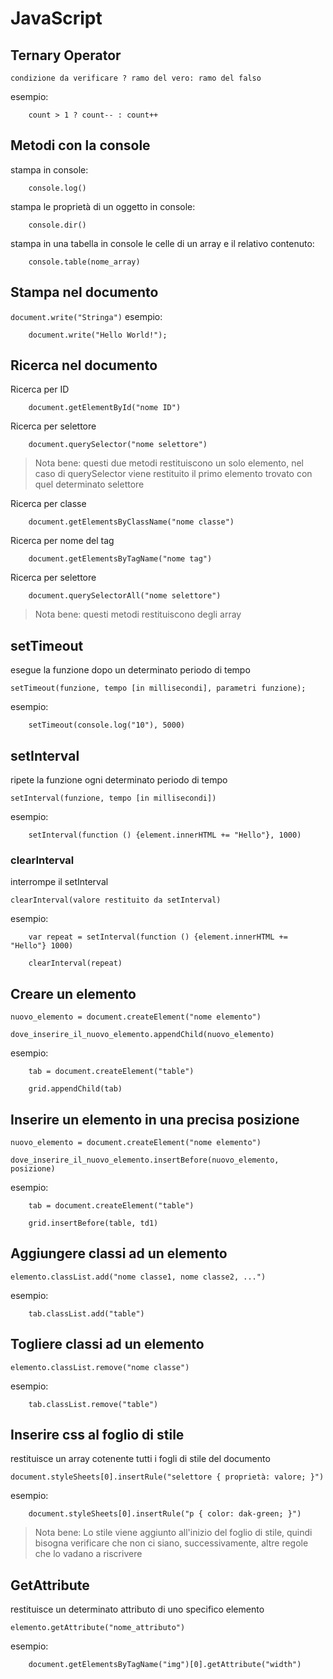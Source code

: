 # JavaScript

## Ternary Operator

`condizione da verificare ? ramo del vero: ramo del falso`

esempio:

```
    count > 1 ? count-- : count++ 
```

## Metodi con la console

stampa in console:
```
    console.log()
```

stampa le proprietà di un oggetto in console:
```
    console.dir()
```

stampa in una tabella in console le celle di un array e il relativo contenuto:
```
    console.table(nome_array)
```

## Stampa nel documento
`document.write("Stringa")`
esempio:
```
    document.write("Hello World!");
```

## Ricerca nel documento

Ricerca per ID
```
    document.getElementById("nome ID")
```

Ricerca per selettore
```
    document.querySelector("nome selettore")
```

> Nota bene:
> questi due metodi restituiscono un solo elemento, nel caso di querySelector viene restituito il primo elemento trovato con quel determinato selettore

Ricerca per classe

```
    document.getElementsByClassName("nome classe")
```

Ricerca per nome del tag

```
    document.getElementsByTagName("nome tag")
```

Ricerca per selettore

```
    document.querySelectorAll("nome selettore")
```

> Nota bene:
> questi metodi restituiscono degli array

## setTimeout

esegue la funzione dopo un determinato periodo di tempo

`setTimeout(funzione, tempo [in millisecondi], parametri funzione);`

esempio:

```
    setTimeout(console.log("10"), 5000)
```

## setInterval

ripete la funzione ogni determinato periodo di tempo

`setInterval(funzione, tempo [in millisecondi])`

esempio:

```
    setInterval(function () {element.innerHTML += "Hello"}, 1000)
```

### clearInterval

interrompe il setInterval

`clearInterval(valore restituito da setInterval)`

esempio:

```
    var repeat = setInterval(function () {element.innerHTML += "Hello"} 1000)

    clearInterval(repeat)
```

## Creare un elemento

`nuovo_elemento = document.createElement("nome elemento")`

`dove_inserire_il_nuovo_elemento.appendChild(nuovo_elemento)`

esempio:

```
    tab = document.createElement("table")

    grid.appendChild(tab)
```

## Inserire un elemento in una precisa posizione

`nuovo_elemento = document.createElement("nome elemento")`

`dove_inserire_il_nuovo_elemento.insertBefore(nuovo_elemento, posizione)`

esempio:

```
    tab = document.createElement("table")

    grid.insertBefore(table, td1)
```

## Aggiungere classi ad un elemento

`elemento.classList.add("nome classe1, nome classe2, ...")`

esempio:

```
    tab.classList.add("table")
```

## Togliere classi ad un elemento

`elemento.classList.remove("nome classe")`

esempio:

```
    tab.classList.remove("table")
```

## Inserire css al foglio di stile

restituisce un array cotenente tutti i fogli di stile del documento

`document.styleSheets[0].insertRule("selettore { proprietà: valore; }")`

esempio:

```
    document.styleSheets[0].insertRule("p { color: dak-green; }")
```

>Nota bene:
>Lo stile viene aggiunto all'inizio del foglio di stile, quindi bisogna verificare che non ci siano, successivamente, altre regole che lo vadano a riscrivere

## GetAttribute

restituisce un determinato attributo di uno specifico elemento

`elemento.getAttribute("nome_attributo")`

esempio:

```
    document.getElementsByTagName("img")[0].getAttribute("width")
```
